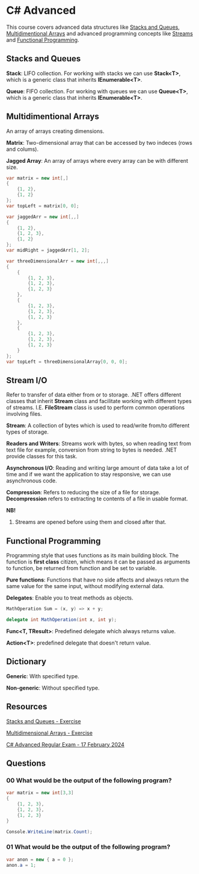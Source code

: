 # C# Advanced

This course covers advanced data structures like
[Stacks and Queues](#stacks-and-queues),
[Multidimentional Arrays](#multidimentional-arrays) and advanced programming
concepts like [Streams](#streams) and
[Functional Programming](#functional-programming).

## Stacks and Queues

__Stack__: LIFO collection. For working with stacks we can use
__Stack&lt;T&gt;__, which is a generic class that inherits
__IEnumerable&lt;T&gt;__.

__Queue__: FIFO collection. For working with queues we can use
__Queue&lt;T&gt;__, which is a generic class that inherits
__IEnumerable&lt;T&gt;__.

## Multidimentional Arrays

An array of arrays creating dimensions.

__Matrix__: Two-dimensional array that can be accessed by two indeces (rows and
colums).

__Jagged Array__: An array of arrays where every array can be with different
size.

```csharp
var matrix = new int[,]
{
    {1, 2},
    {1, 2}
};
var topLeft = matrix[0, 0];

var jaggedArr = new int[,,]
{
    {1, 2},
    {1, 2, 3},
    {1, 2}
};
var midRight = jaggedArr[1, 2];

var threeDimensionalArr = new int[,,,]
{
    {
        {1, 2, 3},
        {1, 2, 3},
        {1, 2, 3}
    },
    {
        {1, 2, 3},
        {1, 2, 3},
        {1, 2, 3}
    },
    {
        {1, 2, 3},
        {1, 2, 3},
        {1, 2, 3}
    }
};
var topLeft = threeDimensionalArray[0, 0, 0];
```

## Stream I/O

Refer to transfer of data either from or to storage. .NET offers different
classes that inherit __Stream__ class and facilitate working with different
types of streams. I.E. __FileStream__ class is used to perform common operations
involving files. 

__Stream__: A collection of bytes which is used to read/write from/to different
types of storage.

__Readers and Writers__: Streams work with bytes, so when reading text from
text file for example, conversion from string to bytes is needed. .NET provide
classes for this task.

__Asynchronous I/O__: Reading and writing large amount of data take a lot of
time and if we want the application to stay responsive, we can use asynchronous
code.

__Compression__: Refers to reducing the size of a file for storage.
__Decompression__ refers to extracting te contents of a file in usable format.

__NB!__

1. Streams are opened before using them and closed after that.

## Functional Programming

Programming style that uses functions as its main building block. The function
is __first class__ citizen, which means it can be passed as arguments to
function, be returned from function and be set to variable.

__Pure functions__: Functions that have no side affects and always return the
same value for the same input, without modifying external data.

__Delegates__: Enable you to treat methods as objects.

```csharp
MathOperation Sum = (x, y) => x + y;

delegate int MathOperation(int x, int y);
```

__Func&lt;T, TResult&gt;__: Predefined delegate which always returns value.

__Action&lt;T&gt;__: predefined delegate that doesn't return value.

## Dictionary

__Generic__: With specified type.

__Non-generic__: Without specified type.

## Resources

[Stacks and Queues - Exercise](https://judge.softuni.org/Contests/Practice/Index/1447#0)

[Multidimensional Arrays - Exercise](https://judge.softuni.org/Contests/Practice/Index/1455#0)

[C# Advanced Regular Exam - 17 February 2024](https://judge.softuni.org/Contests/Practice/Index/4555#0)

## Questions

### 00 What would be the output of the following program?

```csharp
var matrix = new int[3,3]
{
    {1, 2, 3},
    {1, 2, 3},
    {1, 2, 3}
}

Console.WriteLine(matrix.Count);
```

### 01 What would be the output of the following program?

```csharp
var anon = new { a = 0 };
anon.a = 1;
```